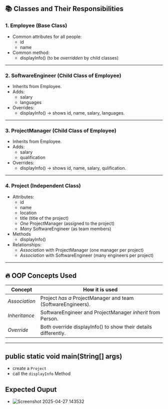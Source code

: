 

## 📚 Classes and Their Responsibilities

### 1. Employee (Base Class)
- Common attributes for all people:
  - id
  - name
- Common method:
  - displayInfo() (to be *overridden* by child classes)

---

### 2. SoftwareEngineer (Child Class of Employee)
- Inherits from Employee.
- Adds:
  - salary
  - languages
- Overrides:
  - displayInfo() → shows id, name, salary, languages.

---

### 3. ProjectManager (Child Class of Employee)
- Inherits from Employee.
- Adds:
  - salary
  - qualification
- Overrides:
  - displayInfo() → shows id, name, salary, qulification.

---

### 4. Project (Independent Class)
- Attributes:
  - id
  - name
  - location
  - title (title of the project)
  - *One* ProjectManager (assigned to the project)
  - *Many* SoftwareEngineer (as team members)
- Methods
  - displayInfo()
- Relationships:
  - *Association* with ProjectManager (one manager per project)
  - *Association* with SoftwareEngineer (many engineers per project)

---

## 🔥 OOP Concepts Used

| Concept         | How it is used                                |
|-----------------|------------------------------------------------|
| *Association* | Project *has a* ProjectManager and team (SoftwareEngineers). |
| *Inheritance* | SoftwareEngineer and ProjectManager *inherit* from Person. |
| *Override*    | Both override displayInfo() to show their details differently. |

---

## public static void main(String[] args)
  - create a `Project`
  - call the `displayInfo` Method

## Expected Ouput
  - ![Screenshot 2025-04-27 143532](https://github.com/user-attachments/assets/711ece60-fa1e-4b3c-81ab-dcbc0dfffaee)

